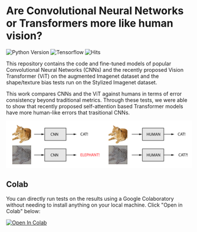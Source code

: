 # Are Convolutional Neural Networks or Transformers more like human vision?

![Python Version](https://img.shields.io/badge/python-v3.6%20%7C%20v3.7%20%7C%20v3.8-blue)
![Tensorflow](https://img.shields.io/badge/tensorflow-v2.4-orange)
![Hits](https://hits.seeyoufarm.com/api/count/incr/badge.svg?url=https%3A%2F%2Fgithub.com%2Fshikhartuli%2Fcnn_txf_bias&count_bg=%2379C83D&title_bg=%23555555&icon=&icon_color=%23E7E7E7&title=hits&edge_flat=false)

This repository contains the code and fine-tuned models of popular Convolutional Neural Networks (CNNs) and the recently proposed Vision Transformer (ViT) on the augmented Imagenet dataset and the shape/texture bias tests run on the Stylized Imagenet dataset.

This work compares CNNs and the ViT against humans in terms of error consistency beyond traditional metrics. Through these tests, we were able to show that recently proposed self-attention based Transformer models have more human-like errors that trasitional CNNs.

![Illustration](https://github.com/shikhartuli/cnn_txf_bias/blob/main/CNN_vs_Human.png?raw=true)

## Colab

You can directly run tests on the results using a Google Colaboratory without needing to install anything on your local machine. Click "Open in Colab" below:

[![Open In Colab](https://colab.research.google.com/assets/colab-badge.svg)](https://colab.research.google.com/github/shikhartuli/cnn_txf_bias/blob/main/tests/confusion_matrices.ipynb)
